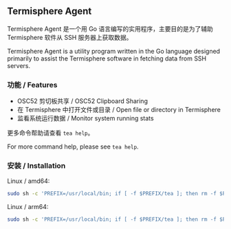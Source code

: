 ## Termisphere Agent

Termisphere Agent 是一个用 Go 语言编写的实用程序，主要目的是为了辅助 Termisphere 软件从 SSH 服务器上获取数据。

Termisphere Agent is a utility program written in the Go language designed primarily to assist the Termisphere software in fetching data from SSH servers.

### 功能 / Features

- OSC52 剪切板共享 / OSC52 Clipboard Sharing
- 在 Termisphere 中打开文件或目录 / Open file or directory in Termisphere
- 监看系统运行数据 / Monitor system running stats

更多命令帮助请查看 `tea help`。

For more command help, please see `tea help`.

### 安装 / Installation

Linux / amd64:

```bash
sudo sh -c 'PREFIX=/usr/local/bin; if [ -f $PREFIX/tea ]; then rm -f $PREFIX/tea; fi; wget https://mirror.ghproxy.com/https://github.com/codemutex/termisphere-agent/releases/latest/download/tea_linux_amd64 -O $PREFIX/tea && chmod +x $PREFIX/tea'
```

Linux / arm64:

```bash
sudo sh -c 'PREFIX=/usr/local/bin; if [ -f $PREFIX/tea ]; then rm -f $PREFIX/tea; fi; wget https://mirror.ghproxy.com/https://github.com/codemutex/termisphere-agent/releases/latest/download/tea_linux_arm64 -O $PREFIX/tea && chmod +x $PREFIX/tea'
```